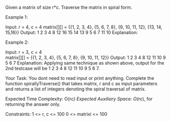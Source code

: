 Given a matrix of size r*c. Traverse the matrix in spiral form.

Example 1:

Input:
r = 4, c = 4
matrix[][] = {{1, 2, 3, 4},
           {5, 6, 7, 8},
           {9, 10, 11, 12},
           {13, 14, 15,16}}
Output: 
1 2 3 4 8 12 16 15 14 13 9 5 6 7 11 10
Explanation:

Example 2:

Input:
r = 3, c = 4  
matrix[][] = {{1, 2, 3, 4},
           {5, 6, 7, 8},
           {9, 10, 11, 12}}
Output: 
1 2 3 4 8 12 11 10 9 5 6 7
Explanation:
Applying same technique as shown above, 
output for the 2nd testcase will be 
1 2 3 4 8 12 11 10 9 5 6 7.

Your Task:
You dont need to read input or print anything. Complete the function spirallyTraverse() that takes matrix, r and c as input parameters and returns a list of integers denoting the spiral traversal of matrix. 

Expected Time Complexity: O(r*c)
Expected Auxiliary Space: O(r*c), for returning the answer only.

Constraints:
1 <= r, c <= 100
0 <= matrixi <= 100
